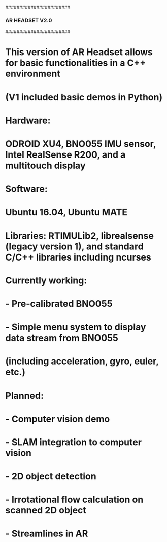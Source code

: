 #######################
### AR HEADSET V2.0 ###
#######################

# This version of AR Headset allows for basic functionalities in a C++ environment
# (V1 included basic demos in Python)

# Hardware:
# ODROID XU4, BNO055 IMU sensor, Intel RealSense R200, and a multitouch display

# Software: 
# Ubuntu 16.04, Ubuntu MATE

# Libraries: RTIMULib2, librealsense (legacy version 1), and standard C/C++ libraries including ncurses 

# Currently working:
#       - Pre-calibrated BNO055
#       - Simple menu system to display data stream from BNO055
#         (including acceleration, gyro, euler, etc.)


# Planned:
#       - Computer vision demo
#       - SLAM integration to computer vision
#       - 2D object detection
#       - Irrotational flow calculation on scanned 2D object
#       - Streamlines in AR
